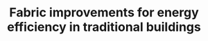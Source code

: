 ---
layout: link
link_url: https://www.historicenvironment.scot/archives-and-research/publications/publication/?publicationId=179c1909-3679-4486-9583-a59100fa98c1
title: Fabric improvements for energy efficiency in traditional buildings
source: Historic Environment Scotland
card: Insulate the walls
petal: 
task: 
---